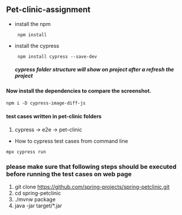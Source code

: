## Pet-clinic-assignment
* install the npm 
    ```
     npm install
    ```
* install the cypress
    ```
     npm install cypress --save-dev 
    ```
  ##### cypress folder structure will show on project after a refresh the project 

#### Now install the dependencies to compare the screenshot.
  ```
  npm i -D cypress-image-diff-js
  ```
#### test cases written in pet-clinic folders
1. cypress -> e2e -> pet-clinic

* How to cypress test cases from command line
```
mpx cypress run 
```

### please make sure that following steps should be executed before running the test cases on web page
1. git clone https://github.com/spring-projects/spring-petclinic.git
1. cd spring-petclinic
1. ./mvnw package
1. java -jar target/*.jar


